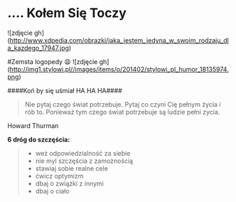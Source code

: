 # .... Kołem Się Toczy  #
![zdjęcie gh] (http://www.xdpedia.com/obrazki/jaka_jestem_jedyna_w_swoim_rodzaju_dla_kazdego_17947.jpg)

#Zemsta logopedy :weary:
![zdjęcie gh] (http://img1.stylowi.pl//images/items/o/201402/stylowi_pl_humor_18135974.png)

####Koń by się uśmiał HA HA HA####


> Nie pytaj czego świat potrzebuje. 
>Pytaj co czyni Cię pełnym życia i rób to. Ponieważ tym czego świat potrzebuje są ludzie pełni zycia. 

Howard Thurman 

  **6 dróg do szczęścia:**
>* weż odpowiedzialność za siebie
>* nie myl szczęścia z zamożnością
>* stawiaj sobie realne cele
>* ćwicz optymizm
>* dbaj o zwiążki z innymi
>* dbaj o ciało



